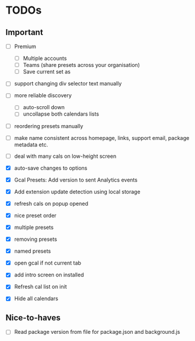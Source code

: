 # TODOs

## Important
- [ ] Premium
    - [ ] Multiple accounts 
    - [ ] Teams (share presets across your organisation)
    - [ ] Save current set as 
- [ ] support changing div selector text manually 
- [ ] more reliable discovery
  - [ ] auto-scroll down
  - [ ] uncollapse both calendars lists
- [ ] reordering presets manually
- [ ] make name consistent across homepage, links, support email, package metadata etc.
- [ ] deal with many cals on low-height screen
- [x] auto-save changes to options
- [x] Gcal Presets: Add version to sent Analytics events 
- [x] Add extension update detection using local storage
- [x] refresh cals on popup opened
- [x] nice preset order
- [x] multiple presets
- [x] removing presets
- [x] named presets
- [x] open gcal if not current tab
- [x] add intro screen on installed
- [x] Refresh cal list on init 
- [x] Hide all calendars


## Nice-to-haves
- [ ] Read package version from file for package.json and background.js

